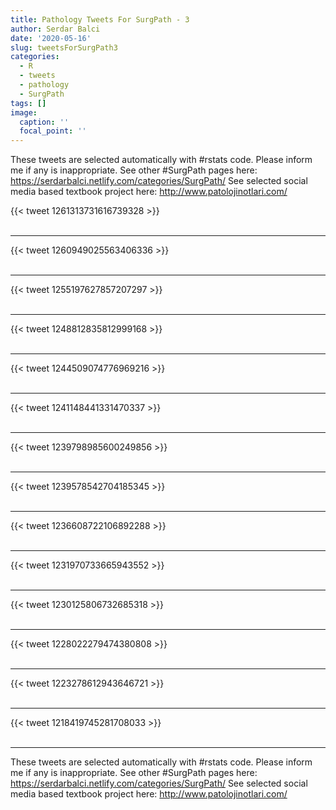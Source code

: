```yaml
---
title: Pathology Tweets For SurgPath - 3
author: Serdar Balci
date: '2020-05-16'
slug: tweetsForSurgPath3
categories:
  - R
  - tweets
  - pathology
  - SurgPath
tags: []
image:
  caption: ''
  focal_point: ''
---
```



These tweets are selected automatically with #rstats code. Please inform me if any is inappropriate.
See other #SurgPath pages here: https://serdarbalci.netlify.com/categories/SurgPath/ 
See selected social media based textbook project here: http://www.patolojinotlari.com/

{{< tweet 1261313731616739328 >}}
<br>
<br>
<hr>
{{< tweet 1260949025563406336 >}}
<br>
<br>
<hr>
{{< tweet 1255197627857207297 >}}
<br>
<br>
<hr>
{{< tweet 1248812835812999168 >}}
<br>
<br>
<hr>
{{< tweet 1244509074776969216 >}}
<br>
<br>
<hr>
{{< tweet 1241148441331470337 >}}
<br>
<br>
<hr>
{{< tweet 1239798985600249856 >}}
<br>
<br>
<hr>
{{< tweet 1239578542704185345 >}}
<br>
<br>
<hr>
{{< tweet 1236608722106892288 >}}
<br>
<br>
<hr>
{{< tweet 1231970733665943552 >}}
<br>
<br>
<hr>
{{< tweet 1230125806732685318 >}}
<br>
<br>
<hr>
{{< tweet 1228022279474380808 >}}
<br>
<br>
<hr>
{{< tweet 1223278612943646721 >}}
<br>
<br>
<hr>
{{< tweet 1218419745281708033 >}}
<br>
<br>
<hr>


These tweets are selected automatically with #rstats code. Please inform me if any is inappropriate.
See other #SurgPath pages here: https://serdarbalci.netlify.com/categories/SurgPath/ 
See selected social media based textbook project here: http://www.patolojinotlari.com/
